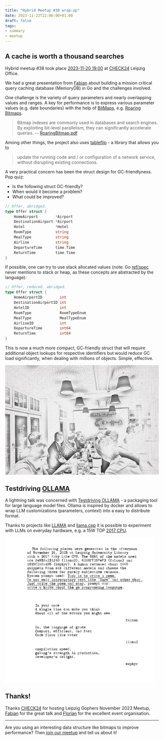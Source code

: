 ```yaml
---
title: "Hybrid Meetup #38 wrap-up"
date: 2023-11-22T22:00:00+01:00
draft: false
tags:
- summary
- meetup
---
```


## A cache is worth a thousand searches

Hybrid meetup #38 took place [2023-11-20
19:00](https://www.meetup.com/leipzig-golang/events/290666185/) at
[CHECK24](https://check24.de) Leipzig Office.

We had a great presentation from
[Fabian](https://www.linkedin.com/in/fabian-g%C3%A4rtner-913584141/) about
building a mission critical query caching database (MemoryDB) in Go and the
challenges involved.

One challenge is the variety of query parameters and nearly overlapping
values and ranges. A key for performance is to express various parameter values (e.g.
date boundaries) with the help of [BitMaps](https://en.wikipedia.org/wiki/Bit_array),
e.g. [Roaring Bitmaps](https://r-libre.teluq.ca/1402/1/1709.07821.pdf).

> Bitmap indexes are commonly used in databases and search engines. By
> exploiting bit-level parallelism, they can significantly accelerate queries. -- [RoaringBitmap.pdf](https://r-libre.teluq.ca/602/1/RoaringBitmap.pdf)

Among other things, the project also uses [tableflip](https://github.com/cloudflare/tableflip) - a library that allows you to

> update the running code and / or configuration of a network service, without disrupting existing connections.

A very practical concern has been the struct design for GC-friendlyness. Pop
quiz:

* Is the following struct GC-friendly?
* When would it become a problem?
* What could be improved?

```go
// Offer, abridged.
type Offer struct {
    HomeAirport        *Airport
    DestinationAirport *Airport
    Hotel              *Hotel
    RoomType           string
    MealType           string
    Airline            string
    DepartureTime      time.Time
    ReturnTime         time.Time
}
```

If possible, one can try to use stack allocated values (note: Go
[ref/spec](https://go.dev/ref/spec) never mentions to stack or heap, as these
concepts are abstracted by the language):

```go
// Offer, reduced, abridged.
type Offer struct {
    HomeAirportID        int
    DestinationAirportID int
    HotelID              int
    RoomType             RoomTypeEnum
    MealType             MealTypeEnum
    AirlineID            int
    DepartureTime        int64
    ReturnTime           int64
}
```

This is now a much more compact, GC-friendly struct that will require
additional object lookups for respective identifiers but would reduce GC load
significantly, when dealing with millions of objects. Simple, effective.

![](/images/meetup-38-pic-sketch.jpg)

## Testdriving [OLLAMA](https://ollama.ai)

A lightning talk was concerned with [Testdriving
OLLAMA](https://github.com/miku/localmodels) - a packaging tool for large
language model files. Ollama is inspired by docker and allows to wrap LLM
customizations (parameters, context) into a easy to distribute format.

Thanks to projects like [LLAMA](https://ai.meta.com/llama/) and
[llama.cpp](https://github.com/ggerganov/llama.cpp) it is possible to
experiment with LLMs on everyday hardware, e.g. a 15W TDP [2017
CPU](https://www.intel.com/content/www/us/en/products/sku/122589/intel-core-i78550u-processor-8m-cache-up-to-4-00-ghz/specifications.html).

[![](/images/three-genai-haiku.png)](https://golangleipzig.space/meetup-38-llm-haiku/meetup-38-llm-haiku.pdf)

## Thanks!

Thanks [CHECK24](https://check24.de) for hosting Leipzig Gophers November 2023
Meetup, [Fabian](https://www.linkedin.com/in/florianbr%C3%A4utigam/) for the
great talk and [Florian](https://www.linkedin.com/in/florianbr%C3%A4utigam/)
for the excellent event organisation.

----

Are you using an interesting data structure like bitmaps to improve
performance? Then [join our meetup](https://www.meetup.com/Leipzig-Golang/) and
tell us about it!

